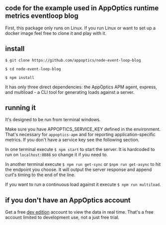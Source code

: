 ## code for the example used in AppOptics runtime metrics eventloop blog

First, this package only runs on Linux. If you run Linux or want to set up
a docker image feel free to clone it and play with it.

## install

`$ git clone https://github.com/appoptics/node-event-loop-blog`

`$ cd node-event-loop-blog`

`$ npm install`

It has only three direct dependencies: the AppOptics APM agent, express, and
multiload - a CLI tool for generating loads against a server.

## running it

It's designed to be run from terminal windows.

Make sure you have APPOPTICS_SERVICE_KEY defined in the environment. That's
necessary for `appoptics-apm` and for reporting application-specific
metrics. If you don't have a service key see the following section.

In one terminal execute `$ npm start` to start the server. It is hardcoded to
run on `localhost:8888` so change it if you need to.

In another terminal execute `$ npm run get-sync` or `$npm run get-async` to hit
the endpoint you choose. It will output the server response and append curl's
timing to the end of the line.

If you want to run a continuous load against it execute `$ npm run multiload`.

## if you don't have an AppOptics account

Get a free [dev edition](https://www.appoptics.com/free-apm-software) account
to view the data in real time. That's a free account limited to development
use, not a just free trial.

